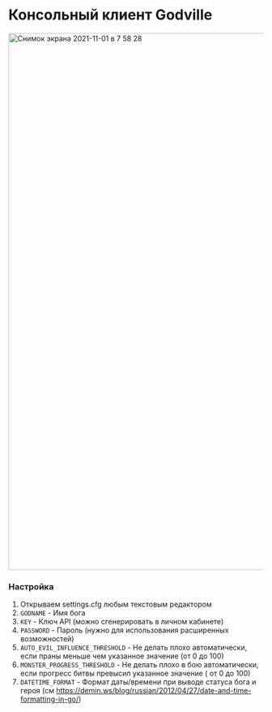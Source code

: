 # Консольный клиент Godville

<img width="1058" alt="Снимок экрана 2021-11-01 в 7 58 28" src="https://user-images.githubusercontent.com/6131352/139607982-3885aaed-d681-407a-9eda-a98db7acd431.png">


### Настройка

1. Открываем settings.cfg любым текстовым редактором
2. `GODNAME` - Имя бога
3. `KEY` - Ключ API (можно сгенерировать в личном кабинете)
4. `PASSWORD` - Пароль (нужно для использования расширенных возможностей)
5. `AUTO_EVIL_INFLUENCE_THRESHOLD` - Не делать плохо автоматически, если праны меньше чем указанное значение (от 0 до
   100)
6. `MONSTER_PROGRESS_THRESHOLD` - Не делать плохо в бою автоматически, если прогресс битвы превысил указанное значение (
   от 0 до 100)
7. `DATETIME_FORMAT` - Формат даты/времени при выводе статуса бога и героя (см https://demin.ws/blog/russian/2012/04/27/date-and-time-formatting-in-go/)
